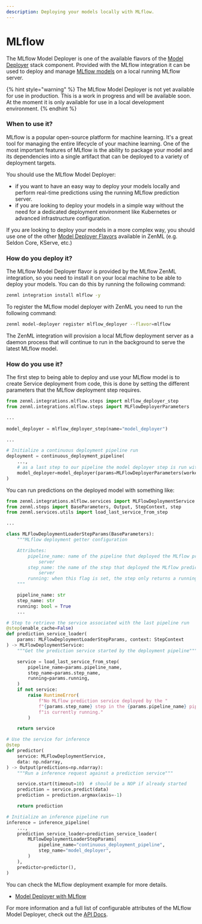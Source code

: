 ```yaml
---
description: Deploying your models locally with MLflow.
---
```


# MLflow

The MLflow Model Deployer is one of the available flavors of the [Model Deployer](model-deployers.md) stack component. Provided with the MLflow integration it can be used to deploy and manage [MLflow models](https://www.mlflow.org/docs/latest/python\_api/mlflow.deployments.html) on a local running MLflow server.

{% hint style="warning" %}
The MLflow Model Deployer is not yet available for use in production. This is a work in progress and will be available soon. At the moment it is only available for use in a local development environment.
{% endhint %}

### When to use it?

MLflow is a popular open-source platform for machine learning. It's a great tool for managing the entire lifecycle of your machine learning. One of the most important features of MLflow is the ability to package your model and its dependencies into a single artifact that can be deployed to a variety of deployment targets.

You should use the MLflow Model Deployer:

* if you want to have an easy way to deploy your models locally and perform real-time predictions using the running MLflow prediction server.
* if you are looking to deploy your models in a simple way without the need for a dedicated deployment environment like Kubernetes or advanced infrastructure configuration.

If you are looking to deploy your models in a more complex way, you should use one of the other [Model Deployer Flavors](model-deployers.md#model-deployers-flavors) available in ZenML (e.g. Seldon Core, KServe, etc.)

### How do you deploy it?

The MLflow Model Deployer flavor is provided by the MLflow ZenML integration, so you need to install it on your local machine to be able to deploy your models. You can do this by running the following command:

```bash
zenml integration install mlflow -y
```

To register the MLflow model deployer with ZenML you need to run the following command:

```bash
zenml model-deployer register mlflow_deployer --flavor=mlflow
```

The ZenML integration will provision a local MLflow deployment server as a daemon process that will continue to run in the background to serve the latest MLflow model.

### How do you use it?

The first step to being able to deploy and use your MLflow model is to create Service deployment from code, this is done by setting the different parameters that the MLflow deployment step requires.

```python
from zenml.integrations.mlflow.steps import mlflow_deployer_step
from zenml.integrations.mlflow.steps import MLFlowDeployerParameters

...
    
model_deployer = mlflow_deployer_step(name="model_deployer")

...

# Initialize a continuous deployment pipeline run
deployment = continuous_deployment_pipeline(
    ...,
    # as a last step to our pipeline the model deployer step is run with it config in place
    model_deployer=model_deployer(params=MLFlowDeployerParameters(workers=3)),
)
```

You can run predictions on the deployed model with something like:

```python
from zenml.integrations.mlflow.services import MLFlowDeploymentService
from zenml.steps import BaseParameters, Output, StepContext, step
from zenml.services.utils import load_last_service_from_step

...

class MLFlowDeploymentLoaderStepParams(BaseParameters):
    """MLflow deployment getter configuration

    Attributes:
        pipeline_name: name of the pipeline that deployed the MLflow prediction
            server
        step_name: the name of the step that deployed the MLflow prediction
            server
        running: when this flag is set, the step only returns a running service
    """

    pipeline_name: str
    step_name: str
    running: bool = True
    ...

# Step to retrieve the service associated with the last pipeline run
@step(enable_cache=False)
def prediction_service_loader(
    params: MLFlowDeploymentLoaderStepParams, context: StepContext
) -> MLFlowDeploymentService:
    """Get the prediction service started by the deployment pipeline"""

    service = load_last_service_from_step(
        pipeline_name=params.pipeline_name,
        step_name=params.step_name,
        running=params.running,
    )
    if not service:
        raise RuntimeError(
            f"No MLflow prediction service deployed by the "
            f"{params.step_name} step in the {params.pipeline_name} pipeline "
            f"is currently running."
        )

    return service

# Use the service for inference
@step
def predictor(
    service: MLFlowDeploymentService,
    data: np.ndarray,
) -> Output(predictions=np.ndarray):
    """Run a inference request against a prediction service"""

    service.start(timeout=10)  # should be a NOP if already started
    prediction = service.predict(data)
    prediction = prediction.argmax(axis=-1)

    return prediction

# Initialize an inference pipeline run
inference = inference_pipeline(
    ...,
    prediction_service_loader=prediction_service_loader(
        MLFlowDeploymentLoaderStepParams(
            pipeline_name="continuous_deployment_pipeline",
            step_name="model_deployer",
        )
    ),
    predictor=predictor(),
)
```

You can check the MLflow deployment example for more details.

* [Model Deployer with MLflow](https://github.com/zenml-io/zenml/tree/main/examples/mlflow\_deployment)

For more information and a full list of configurable attributes of the MLflow Model Deployer, check out the [API Docs](https://apidocs.zenml.io/latest/integration\_code\_docs/integrations-mlflow/#zenml.integrations.mlflow.model\_deployers).
